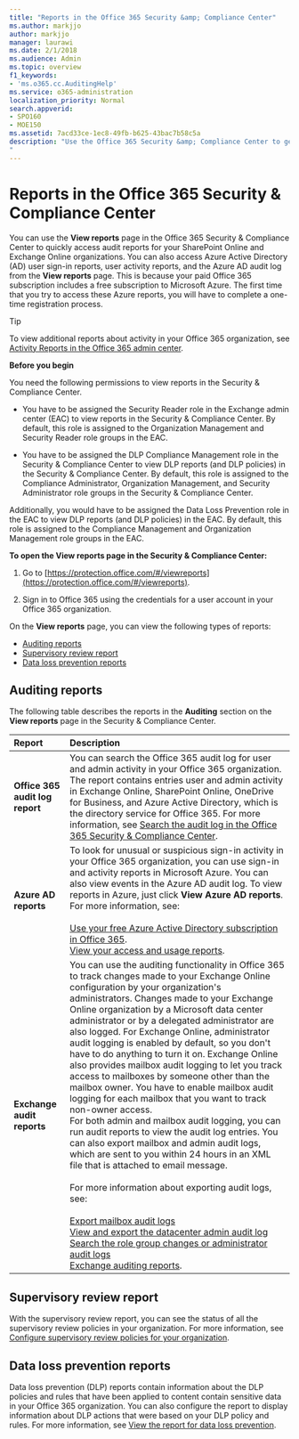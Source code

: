 ```yaml
---
title: "Reports in the Office 365 Security &amp; Compliance Center"
ms.author: markjjo
author: markjjo
manager: laurawi
ms.date: 2/1/2018
ms.audience: Admin
ms.topic: overview
f1_keywords:
- 'ms.o365.cc.AuditingHelp'
ms.service: o365-administration
localization_priority: Normal
search.appverid:
- SPO160
- MOE150
ms.assetid: 7acd33ce-1ec8-49fb-b625-43bac7b58c5a
description: "Use the Office 365 Security &amp; Compliance Center to get various reports for your SharePoint Online and Exchange Online organization, plus Azure Active Directory reports. 
"
---
```


# Reports in the Office 365 Security &amp; Compliance Center

You can use the **View reports** page in the Office 365 Security &amp; Compliance Center to quickly access audit reports for your SharePoint Online and Exchange Online organizations. You can also access Azure Active Directory (AD) user sign-in reports, user activity reports, and the Azure AD audit log from the **View reports** page. This is because your paid Office 365 subscription includes a free subscription to Microsoft Azure. The first time that you try to access these Azure reports, you will have to complete a one-time registration process. 
  
> [!TIP]
> To view additional reports about activity in your Office 365 organization, see [Activity Reports in the Office 365 admin center](https://support.office.com/article/0d6dfb17-8582-4172-a9a9-aed798150263). 
  
 **Before you begin**
  
You need the following permissions to view reports in the Security &amp; Compliance Center.
  
- You have to be assigned the Security Reader role in the Exchange admin center (EAC) to view reports in the Security &amp; Compliance Center. By default, this role is assigned to the Organization Management and Security Reader role groups in the EAC.
    
- You have to be assigned the DLP Compliance Management role in the Security &amp; Compliance Center to view DLP reports (and DLP policies) in the Security &amp; Compliance Center. By default, this role is assigned to the Compliance Administrator, Organization Management, and Security Administrator role groups in the Security &amp; Compliance Center.
    
Additionally, you would have to be assigned the Data Loss Prevention role in the EAC to view DLP reports (and DLP policies) in the EAC. By default, this role is assigned to the Compliance Management and Organization Management role groups in the EAC.
  
 **To open the View reports page in the Security &amp; Compliance Center:**
  
1. Go to [https://protection.office.com/#/viewreports](https://protection.office.com/#/viewreports).
    
2. Sign in to Office 365 using the credentials for a user account in your Office 365 organization.
    
On the **View reports** page, you can view the following types of reports: 
  
- [Auditing reports](#auditing-reports)
- [Supervisory review report](#supervisory-review-report)
- [Data loss prevention reports](#data-loss-prevention-reports)
    
## Auditing reports

The following table describes the reports in the **Auditing** section on the **View reports** page in the Security &amp; Compliance Center. 
  
|**Report**|**Description**|
|:-----|:-----|
|**Office 365 audit log report** <br/> |You can search the Office 365 audit log for user and admin activity in your Office 365 organization. The report contains entries user and admin activity in Exchange Online, SharePoint Online, OneDrive for Business, and Azure Active Directory, which is the directory service for Office 365. For more information, see [Search the audit log in the Office 365 Security &amp; Compliance Center](search-the-audit-log-in-security-and-compliance.md).  <br/> |
|**Azure AD reports** <br/> |To look for unusual or suspicious sign-in activity in your Office 365 organization, you can use sign-in and activity reports in Microsoft Azure. You can also view events in the Azure AD audit log. To view reports in Azure, just click **View Azure AD reports**. For more information, see: <br/><br/>[Use your free Azure Active Directory subscription in Office 365](use-your-free-azure-ad-subscription-in-office-365.md). <br/> [View your access and usage reports](http://go.microsoft.com/fwlink/p/?LinkId=506902).  <br/> |
|**Exchange audit reports** <br/> | You can use the auditing functionality in Office 365 to track changes made to your Exchange Online configuration by your organization's administrators. Changes made to your Exchange Online organization by a Microsoft data center administrator or by a delegated administrator are also logged. For Exchange Online, administrator audit logging is enabled by default, so you don't have to do anything to turn it on. Exchange Online also provides mailbox audit logging to let you track access to mailboxes by someone other than the mailbox owner. You have to enable mailbox audit logging for each mailbox that you want to track non-owner access.  <br/>  For both admin and mailbox audit logging, you can run audit reports to view the audit log entries. You can also export mailbox and admin audit logs, which are sent to you within 24 hours in an XML file that is attached to email message. <br/><br/>For more information about exporting audit logs, see:  <br/><br/> [Export mailbox audit logs](http://go.microsoft.com/fwlink/p/?LinkID=404104) <br/> [View and export the datacenter admin audit log](http://go.microsoft.com/fwlink/p/?LinkId=404109) <br/> [Search the role group changes or administrator audit logs](http://go.microsoft.com/fwlink/p/?LinkId=404105) <br/>   [Exchange auditing reports](http://go.microsoft.com/fwlink/p/?LinkID=395232).  <br/> |
   
## Supervisory review report

With the supervisory review report, you can see the status of all the supervisory review policies in your organization. For more information, see [Configure supervisory review policies for your organization](configure-supervision-policies.md).
  
## Data loss prevention reports

Data loss prevention (DLP) reports contain information about the DLP policies and rules that have been applied to content contain sensitive data in your Office 365 organization. You can also configure the report to display information about DLP actions that were based on your DLP policy and rules. For more information, see [View the report for data loss prevention](view-the-dlp-reports.md).
